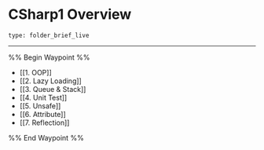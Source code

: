 # CSharp1 Overview
 
```ccard
type: folder_brief_live
```
 
---
%% Begin Waypoint %%
- [[1. OOP]]
- [[2. Lazy Loading]]
- [[3. Queue & Stack]]
- [[4. Unit Test]]
- [[5. Unsafe]]
- [[6. Attribute]]
- [[7. Reflection]]

%% End Waypoint %%